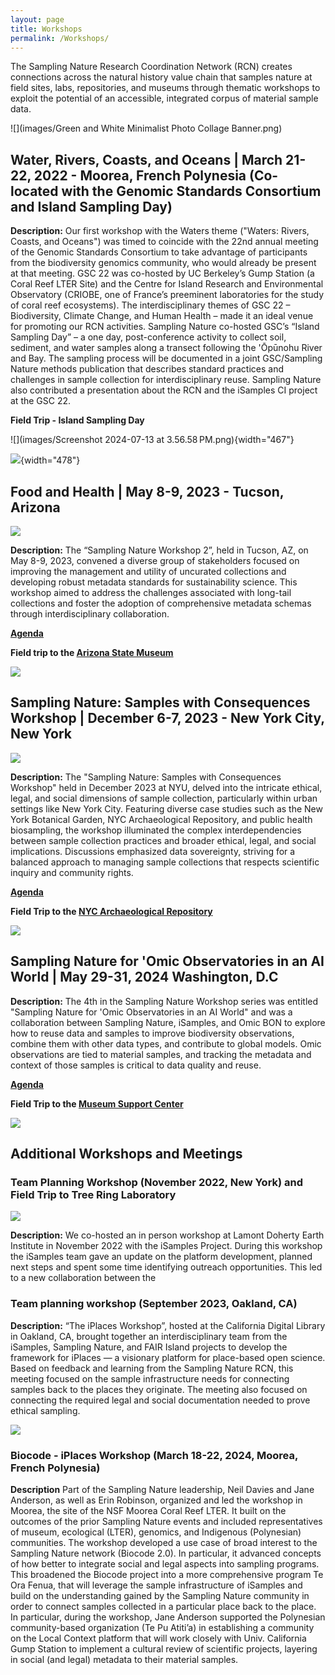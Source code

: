 ```yaml
---
layout: page
title: Workshops
permalink: /Workshops/
---
```


The Sampling Nature Research Coordination Network (RCN) creates connections across the natural history value chain that samples nature at field sites, labs, repositories, and museums through thematic workshops to exploit the potential of an accessible, integrated corpus of material sample data.

![](images/Green and White Minimalist Photo Collage Banner.png)

## Water, Rivers, Coasts, and Oceans \| March 21-22, 2022 - Moorea, French Polynesia (Co-located with the Genomic Standards Consortium and Island Sampling Day)

**Description:** Our first workshop with the Waters theme ("Waters: Rivers, Coasts, and Oceans") was timed to coincide with the 22nd annual meeting of the Genomic Standards Consortium to take advantage of participants from the biodiversity genomics community, who would already be present at that meeting. GSC 22 was co-hosted by UC Berkeley’s Gump Station (a Coral Reef LTER Site) and the Centre for Island Research and Environmental Observatory (CRIOBE, one of France’s preeminent laboratories for the study of coral reef ecosystems). The interdisciplinary themes of GSC 22 – Biodiversity, Climate Change, and Human Health – made it an ideal venue for promoting our RCN activities. Sampling Nature co-hosted GSC’s “Island Sampling Day” – a one day, post-conference activity to collect soil, sediment, and water samples along a transect following the 'Ōpūnohu River and Bay. The sampling process will be documented in a joint GSC/Sampling Nature methods publication that describes standard practices and challenges in sample collection for interdisciplinary reuse. Sampling Nature also contributed a presentation about the RCN and the iSamples CI project at the GSC 22.

**Field Trip - Island Sampling Day**

![](images/Screenshot 2024-07-13 at 3.56.58 PM.png){width="467"}

![](images/3A097FCD-763E-47BD-AB4A-FB5D324271DA_1_105_c.jpeg){width="478"}

## Food and Health \| May 8-9, 2023 - Tucson, Arizona

![](images/IMG_6561.JPG)

**Description:** The “Sampling Nature Workshop 2”, held in Tucson, AZ, on May 8-9, 2023, convened a diverse group of stakeholders focused on improving the management and utility of uncurated collections and developing robust metadata standards for sustainability science. This workshop aimed to address the challenges associated with long-tail collections and foster the adoption of comprehensive metadata schemas through interdisciplinary collaboration.

[**Agenda**](https://docs.google.com/document/d/1uMR7OUK5oA3qM5pLUm0YkYGkZH6wTUwVOQxxTezJqEo/edit)

**Field trip to the [Arizona State Museum](https://statemuseum.arizona.edu/)**

![](images/IMG_6568.jpeg)

## Sampling Nature: Samples with Consequences Workshop \| December 6-7, 2023 - New York City, New York

![](images/RCN_workshop.jpeg)

**Description:** The "Sampling Nature: Samples with Consequences Workshop" held in December 2023 at NYU, delved into the intricate ethical, legal, and social dimensions of sample collection, particularly within urban settings like New York City. Featuring diverse case studies such as the New York Botanical Garden, NYC Archaeological Repository, and public health biosampling, the workshop illuminated the complex interdependencies between sample collection practices and broader ethical, legal, and social implications. Discussions emphasized data sovereignty, striving for a balanced approach to managing sample collections that respects scientific inquiry and community rights.

[**Agenda**](https://docs.google.com/document/d/1WbF3RQnERkbzQvm-vNgXQ2U6jQVLRFabxbxC-OxVRd0/edit)

**Field Trip to the [NYC Archaeological Repository](https://archaeology.cityofnewyork.us/)**

![](images/IMG_8958.jpeg)

## Sampling Nature for 'Omic Observatories in an AI World \| May 29-31, 2024 Washington, D.C

**Description:** The 4th in the Sampling Nature Workshop series was entitled "Sampling Nature for 'Omic Observatories in an AI World" and was a collaboration between Sampling Nature, iSamples, and Omic BON to explore how to reuse data and samples to improve biodiversity observations, combine them with other data types, and contribute to global models. Omic observations are tied to material samples, and tracking the metadata and context of those samples is critical to data quality and reuse.

[**Agenda**](https://docs.google.com/document/d/1uMR7OUK5oA3qM5pLUm0YkYGkZH6wTUwVOQxxTezJqEo/edit)

**Field Trip to the [Museum Support Center](https://naturalhistory.si.edu/research/msc)**

![](images/IMG_4591.png)

## Additional Workshops and Meetings

### Team Planning Workshop (November 2022, New York) and Field Trip to Tree Ring Laboratory

![](images/IMG_5066.JPG)

**Description:** We co-hosted an in person workshop at Lamont Doherty Earth Institute in November 2022 with the iSamples Project. During this workshop the iSamples team gave an update on the platform development, planned next steps and spent some time identifying outreach opportunities. This led to a new collaboration between the

### Team planning workshop (September 2023, Oakland, CA)

**Description:** “The iPlaces Workshop”, hosted at the California Digital Library in Oakland, CA, brought together an interdisciplinary team from the iSamples, Sampling Nature, and FAIR Island projects to develop the framework for iPlaces — a visionary platform for place-based open science. Based on feedback and learning from the Sampling Nature RCN, this meeting focused on the sample infrastructure needs for connecting samples back to the places they originate. The meeting also focused on connecting the required legal and social documentation needed to prove ethical sampling.

![](images/FD745344-AEBB-40B6-90DD-A35BCECDF910_1_105_c.jpeg)

### Biocode - iPlaces Workshop (March 18-22, 2024, Moorea, French Polynesia)

**Description** Part of the Sampling Nature leadership, Neil Davies and Jane Anderson, as well as Erin Robinson, organized and led the workshop in Moorea, the site of the NSF Moorea Coral Reef LTER. It built on the outcomes of the prior Sampling Nature events and included representatives of museum, ecological (LTER), genomics, and Indigenous (Polynesian) communities. The workshop developed a use case of broad interest to the Sampling Nature network (Biocode 2.0). In particular, it advanced concepts of how better to integrate social and legal aspects into sampling programs. This broadened the Biocode project into a more comprehensive program Te Ora Fenua, that will leverage the sample infrastructure of iSamples and build on the understanding gained by the Sampling Nature community in order to connect samples collected in a particular place back to the place. In particular, during the workshop, Jane Anderson supported the Polynesian community-based organization (Te Pu Atiti’a) in establishing a community on the Local Context platform that will work closely with Univ. California Gump Station to implement a cultural review of scientific projects, layering in social (and legal) metadata to their material samples.
